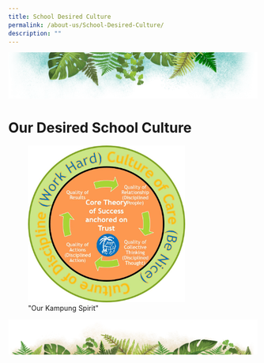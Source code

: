 ```yaml
---
title: School Desired Culture
permalink: /about-us/School-Desired-Culture/
description: ""
---
```

![](/images/Banner.png)

# **Our Desired School Culture**


<figure><img src="/images/School%20Desired%20Culture.jpg" style="width:75%"><figcaption> "Our Kampung Spirit"</figcaption></figure>


![](/images/bg-bottom.png)